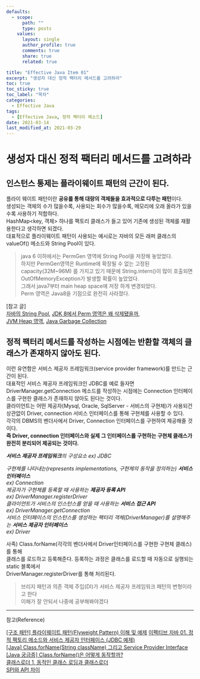 ```yaml
---
defaults:
  - scope:
      path: ""
      type: posts
    values:
      layout: single
      author_profile: true
      comments: true
      share: true
      related: true

title: "Effective Java Item 01"
excerpt: "생성자 대신 정적 팩터리 메서드를 고려하라"
toc: true
toc_sticky: true
toc_label: "목차"
categories:
  - Effective Java
tags:
  - [Effective Java, 정적 팩터리 메소드]
date: 2021-03-14
last_modified_at: 2021-03-29
---
```


# 생성자 대신 정적 팩터리 메서드를 고려하라  

## 인스턴스 통제는 플라이웨이트 패턴의 근간이 된다.

플라이 웨이트 패턴이란 **공유를 통해 대량의 객체들을 효과적으로 다루는 패턴**이다.   
생성되는 객체의 수가 많을수록, 사용되는 회수가 많을수록, 메모리에 오래 올라가 있을수록 사용하기 적합하다.  
HashMap<key, 객체> 하나를 팩토리 클래스가 들고 있어 기존에 생성된 객체를 재활용한다고 생각하면 되겠다.  
대표적으로 플라이웨이트 패턴이 사용되는 예시로는 자바의 모든 래퍼 클래스의 valueOf() 메소드와 String Pool이 있다.

>java 6 이하에서는 PermGen 영역에 String Pool을 저장해 놓았었다.   
>하지만 PermGen영역은 Runtime에 확장될 수 없는 고정된 capacity(32M~96M) 를 가지고 있기 때문에 
> String.intern()이 많이 호출되면 OutOfMemoryException가 발생할 확률이 높았었다.   
> 그래서 java7부터 main heap space에 저장 하게 변경되었다.  
> Perm 영역은 Java8을 기점으로 완전히 사라졌다.  

[참고 글]  
[자바의 String Pool](https://www.nakjunizm.com/2017/07/25/String_Pool/), [JDK 8에서 Perm 영역은 왜 삭제됐을까](https://johngrib.github.io/wiki/java8-why-permgen-removed/),   
[JVM Heap 영역](https://swiftymind.tistory.com/112), [Java Garbage Collection](https://d2.naver.com/helloworld/1329)


## 정적 팩터리 메서드를 작성하는 시점에는 반환할 객체의 클래스가 존재하지 않아도 된다.

이런 유연함은 서비스 제공자 프레임워크(service provider framework)를 만드는 근간이 된다.  
대표적인 서비스 제공자 프레임워크인 JDBC를 예로 들자면 DriverManager.getConnection 메소드를 작성하는 시점에는 Connection 인터페이스를 구현한 클래스가 
존재하지 않아도 된다는 것이다.  
클라이언트는 어떤 제공자(Mysql, Oracle, SqlServer - 서비스의 구현체)가 사용되건 상관없이 Driver, connection 서비스 인터페이스를 통해 구현체를 사용할 수 있다.   
각각의 DBMS의 벤더사에서 Driver, Connection 인터페이스를 구현하여 제공해줄 것이다.  
**즉 Driver, connection 인터페이스와 실제 그 인터페이스를 구현하는 구현체 클래스가 완전히 분리되어 제공되는 것이다.**  

***서비스 제공자 프레임워크****의 구성요소 ex) JDBC*  

*구현체를 나타내는(represents implementations, 구현체의 동작을 정의하는) ***서비스 인터페이스***  
ex) Connection  
제공자가 구현체를 등록할 때 사용하는 ***제공자 등록 API***   
ex) DriverManager.registerDriver  
클라이언트가 서비스의 인스턴스를 얻을 때 사용하는 ***서비스 접근 API***  
ex) DriverManager.getConnection  
서비스 인터페이스의 인스턴스를 생성하는 팩터리 객체(DriverManager)를 설명해주는 ***서비스 제공자 인터페이스***  
ex) Driver*

사족) Class.forName(각각의 벤더사에서 Driver인터페이스를 구현한 구현체 클래스)를 통해  
클래스를 로드하고 등록해준다. 등록하는 과정은 클래스를 로드할 때 자동으로 실행되는 static 블록에서  
DriverManager.registerDriver를 통해 처리된다.

>브리지 패턴과 의존 객체 주입(DI)가 서비스 제공자 프레임워크 패턴의 변형이라고 한다  
이해가 잘 안되서 나중에 공부해봐야겠다

___
참고(Reference)

[[구조 패턴] 플라이웨이트 패턴(Flyweight Pattern) 이해 및 예제](https://readystory.tistory.com/137)
[이펙티브 자바 01. 정적 팩토리 메소드와 서비스 제공자 인터페이스 (JDBC 예제)](https://plposer.tistory.com/61)  
[[Java] Class.forName(String className) 그리고 Service Provider Interface](https://devyongsik.tistory.com/294)  
[[Java 궁금증] Class.forName()은 어떻게 동작할까?](https://kyun2.tistory.com/23)  
[클래스로더 1, 동적인 클래스 로딩과 클래스로더](https://javacan.tistory.com/entry/1)  
[SPI와 API 차이](https://m.blog.naver.com/PostView.nhn?blogId=miniwikibook&logNo=60164835890&proxyReferer=https:%2F%2Fwww.google.com%2F)